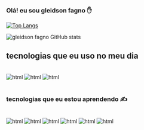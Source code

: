 
### Olá! eu sou gleidson fagno ✋

[![Top Langs](https://github-readme-stats.vercel.app/api/top-langs/?username=gleidsonfagno)](https://github.com/anuraghazra/github-readme-stats)
 
![gleidson fagno GitHub stats](https://github-readme-stats.vercel.app/api?username=gleidsonfagno&show_icons=true&theme=gruvbox)

## tecnologias que eu uso no meu dia 

<div><br/>
<img  align="center" alt="html"  src="https://img.shields.io/badge/HTML5-E34F26?style=for-the-badge&logo=html5&logoColor=white">
 <img  align="center" alt="html"  src="https://img.shields.io/badge/CSS3-1572B6?style=for-the-badge&logo=css3&logoColor=white">
 <img  align="center" alt="html"  src="https://img.shields.io/badge/JavaScript-F7DF1E?style=for-the-badge&logo=javascript&logoColor=black">
 </div><br/>
 
 ### tecnologias que eu estou aprendendo ✍️
 
 <div><br/>
 <img  align="center" alt="html"  src="https://img.shields.io/badge/HTML5-E34F26?style=for-the-badge&logo=html5&logoColor=white">
 <img  align="center" alt="html"  src="https://img.shields.io/badge/CSS3-1572B6?style=for-the-badge&logo=css3&logoColor=white">
 <img  align="center" alt="html"  src="https://img.shields.io/badge/Python-14354C?style=for-the-badge&logo=python&logoColor=white">
 <img  align="center" alt="html"  src="https://img.shields.io/badge/Bootstrap-563D7C?style=for-the-badge&logo=bootstrap&logoColor=white">
 <img  align="center" alt="html"  src="https://img.shields.io/badge/jQuery-0769AD?style=for-the-badge&logo=jquery&logoColor=white">
 <img  align="center" alt="html"  src="https://img.shields.io/badge/JavaScript-F7DF1E?style=for-the-badge&logo=javascript&logoColor=black">
 </div><br/>
